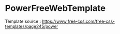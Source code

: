 # PowerFreeWebTemplate <br/>
Template source : https://www.free-css.com/free-css-templates/page245/power
